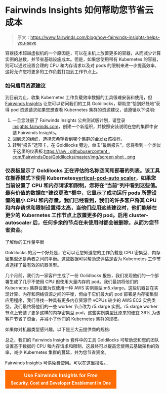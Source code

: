 # Fairwinds Insights 如何帮助您节省云成本

> 原文：<https://www.fairwinds.com/blog/how-fairwinds-insights-helps-you-save>

 容器技术超越虚拟机的一个原因是，可以在主机上放置更多的容器，从而减少计算实例的总数，并节省基础设施成本。但是，如果您使用带有 Kubernetes 的容器，则可以通过设置合理的 CPU 和内存请求以及对 pods 的限制来进一步提高效率，这将允许您将更多的工作负载打包到工作节点上。

### 如何启用资源建议

到目前为止，收集 Kubernetes 工作负载效率数据的工具很难安装和使用，但 [Fairwinds Insights](http://insights.fairwinds.com/) 让您可以访问我们的工具 Goldilocks，帮助您“恰到好处地”获得 pod 资源请求如果您想查看 Kubernetes 集群的资源建议，请遵循以下说明:

1.  一旦您注册了 Fairwinds Insights 公共测试版计划，请登录[insights.fairwinds.com](http://insights.fairwinds.com)，创建一个新组织，并按照安装说明在您的集群中安装 Fairwinds Insights。
2.  回到您的组织，选择您希望看到哪个集群的金发女孩推荐。
3.  转到“报告”选项卡，在 Goldilocks 旁边，单击“最新报告”。您将看到一个类似于这里的仪表板:[https://raw . githubusercontent . com/FairwindsOps/Goldilocks/master/img/screen shot . png](https://raw.githubusercontent.com/FairwindsOps/goldilocks/master/img/screenshot.png)

### 仪表板显示了 Goldilocks 正在评估的名称空间和部署的列表。该工具在推荐模式下使用 Kubernetes[vertical-pod-auto scaler](https://github.com/kubernetes/autoscaler/tree/master/vertical-pod-autoscaler)，如果您当前设置了 CPU 和内存请求和限制，您将在“当前”列中看到这些值。最有价值的数据在“建议更改”框中，它显示了成功运行 pods 所需设置的最小 CPU 和内存量。我们已经看到，我们的许多客户将其 CPU 和内存请求和限制设置得太高，当他们应用这些建议时，他们能够在更少的 Kubernetes 工作节点上放置更多的 pod。启用 cluster-autoscaler 后，任何多余的节点在未使用时都会被删除，从而为您节省资金。

了解你的工作量平衡

Goldilocks 的另一个好处是，它可以让您知道您的工作负载是 CPU 密集型、内存密集型还是两者之间的平衡。这些数据可以帮助您评估是否为 Kubernetes 工作节点选择了最有效的机器类型。

几个月前，我们为一家客户生成了一份 Golidlocks 报告，我们发现他们的一个部署生成了几乎不使用 CPU 但使用大量内存的 pod。我们最初将他们的 Kubernetes 集群设置为仅使用一种 AWS 实例类型:m5.xlarge。这些机器旨在实现计算、内存和网络资源之间的平衡，但由于它们最大的 pod 部署是内存密集型应用程序，我们寻找一种具有更多内存资源但 vCPUs 较少的 AWS EC2 实例类型。我们最终将他们的一些 worker 节点改为 r5.xlarge 实例。r5.xlarge worker 节点上安装了更多这样的内存密集型 pod，这些实例类型比原来的便宜 36%,为该客户节省了资金，并减小了他们的 Kubernetes 集群的规模。

如果你对机器类型感兴趣，以下是三大云提供商的规格:

总之，我们的 Fairwinds Insights 套件中的工具 Goldilocks 可帮助您和您的团队设置基于数据的 CPU 和内存请求和限制，这最终可以提高您使用云基础架构的效率，减少 Kubernetes 集群的蔓延，并为您节省资金。

Fairwinds Insights 可供免费使用。可以在这里报名[。](/coming-soon)

[![Use Fairwinds Insights for Free Security, Cost and Developer Enablement In One](img/7c86296320eb01b215d8e2755e9c5b9d.png)](https://cta-redirect.hubspot.com/cta/redirect/2184645/34aa4987-a1f9-438a-a145-d7d82d5c479a)